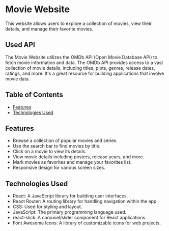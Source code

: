 # Movie Website

This website allows users to explore a collection of movies, view their details, and manage their favorite movies.

## Used API

The Movie Website utilizes the OMDb API (Open Movie Database API) to fetch movie information and data. The OMDb API provides access to a vast collection of movie details, including titles, plots, genres, release dates, ratings, and more. It's a great resource for building applications that involve movie data.

## Table of Contents

- [Features](#features)
- [Technologies Used](#technologies-used)

## Features

- Browse a collection of popular movies and series.
- Use the search bar to find movies by title.
- Click on a movie to view its details.
- View movie details including posters, release years, and more.
- Mark movies as favorites and manage your favorites list.
- Responsive design for various screen sizes.

## Technologies Used

- React: A JavaScript library for building user interfaces.
- React Router: A routing library for handling navigation within the app.
- CSS: Used for styling and layout.
- JavaScript: The primary programming language used.
- react-slick: A carousel/slider component for React applications.
- Font Awesome Icons: A library of customizable icons for web projects.
